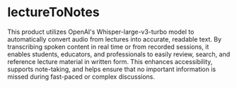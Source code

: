 # lectureToNotes
This product utilizes OpenAI's Whisper-large-v3-turbo model to automatically convert audio from lectures into accurate, readable text. 
By transcribing spoken content in real time or from recorded sessions, it enables students, educators, and professionals to easily review, 
search, and reference lecture material in written form. This enhances accessibility, supports note-taking, and helps ensure that no important 
information is missed during fast-paced or complex discussions.

